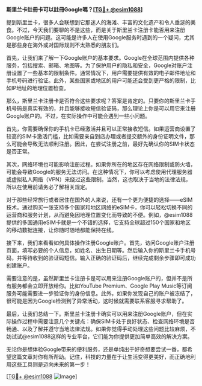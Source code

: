 **斯里兰卡註冊卡可以註冊Google嗎？[[TG💪+ @esim1088](https://t.me/s/esim1088)]**

提到斯里兰卡，很多人会联想到它那迷人的海滩、丰富的文化遗产和令人垂涎的美食。不过，今天我们要聊的不是这些，而是关于斯里兰卡注册卡能否用来注册Google账户的问题。这可能是许多人在使用Google服务时遇到的一个疑问，尤其是那些身在海外或对国际规则不太熟悉的朋友们。

首先，让我们来了解一下Google账户的基本要求。Google在全球范围内提供各种服务，包括搜索、邮箱、地图等。为了保护用户的隐私和安全，Google对账户注册设置了一些基本的限制条件。通常情况下，用户需要提供有效的电子邮件地址和手机号码进行验证。此外，某些国家或地区的用户可能还会受到更严格的限制，比如IP地址的地理位置检查。

那么，斯里兰卡注册卡是否符合这些要求呢？答案是肯定的。只要你的斯里兰卡手机号码是真实有效的，并且能够接收短信验证码，那么理论上你是可以用它来注册Google账户的。不过，在实际操作中可能会遇到一些小问题。

首先，你需要确保你的手机卡已经激活并且可以正常接收短信。如果运营商设置了较高的SIM卡激活门槛，比如需要亲自到店办理或者提交额外的身份证明文件，那么可能会导致无法顺利注册。因此，在尝试注册之前，最好先确认你的SIM卡状态是否正常。

其次，网络环境也可能影响注册过程。如果你所在的地区存在网络限制或防火墙，可能会导致Google的服务无法访问。在这种情况下，你可以考虑使用代理服务器或虚拟私人网络（VPN）来绕过这些限制。当然，这也取决于当地的法律法规，所以在使用前请务必了解相关规定。

对于那些经常旅行或者居住在国外的人来说，还有一个更为便捷的选择——eSIM技术。通过购买一张支持多个国家和地区网络的eSIM卡，你可以轻松切换不同的运营商和服务计划，从而避免因地理位置变化而导致的不便。例如，@esim1088提供的多国通用eSIM卡就是一个不错的选择，它支持全球超过150个国家和地区的移动数据连接，让你随时随地都能保持在线。

接下来，我们来看看如何具体操作注册Google账户。首先，访问Google账户注册页面，填写必要的个人信息，如姓名、出生日期等。然后输入你的斯里兰卡手机号码，并等待收到的验证码短信。输入正确的验证码后，继续完成剩余步骤即可成功创建账户。

需要注意的是，虽然斯里兰卡注册卡是可以用来注册Google账户的，但并不是所有服务都会立即开放给你。比如YouTube Premium、Google Play Music等订阅服务可能需要进一步验证你的身份信息。此外，如果你发现自己的账户被冻结了，很可能是因为Google检测到了异常活动，这时候就需要联系客服寻求帮助了。

最后，让我们总结一下。斯里兰卡注册卡确实可以用来注册Google账户，但在实际操作过程中需要注意几个关键点：确保SIM卡处于良好状态、检查网络环境是否畅通、以及了解并遵守当地法律法规。如果你觉得手动处理这些问题比较麻烦，不妨试试@esim1088这样的专业平台，它们能为你提供更加简单高效的解决方案。

无论你是想体验Google带来的便利服务，还是单纯出于好奇想要尝试一番，都希望这篇文章对你有所帮助。记住，科技的力量在于让生活变得更美好，而正确地利用这些工具则是迈向未来的第一步！

[[TG💪+ @esim1088](https://t.me/s/esim1088) ![Image](https://i.postimg.cc/4NQfJmqS/Snipaste-2025-05-13-00-14-12.png)]